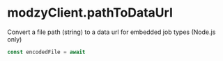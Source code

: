 # modzyClient.pathToDataUrl

Convert a file path (string) to a data url for embedded job types (Node.js only)

```javascript
const encodedFile = await 